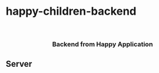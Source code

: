 # happy-children-backend

<!-- PROJECT LOGO -->
<br />
<p align="center">
  
  <h3 align="center">Backend from Happy Application</h3>
</p>

<!-- TABLE OF CONTENTS -->

## Server 

